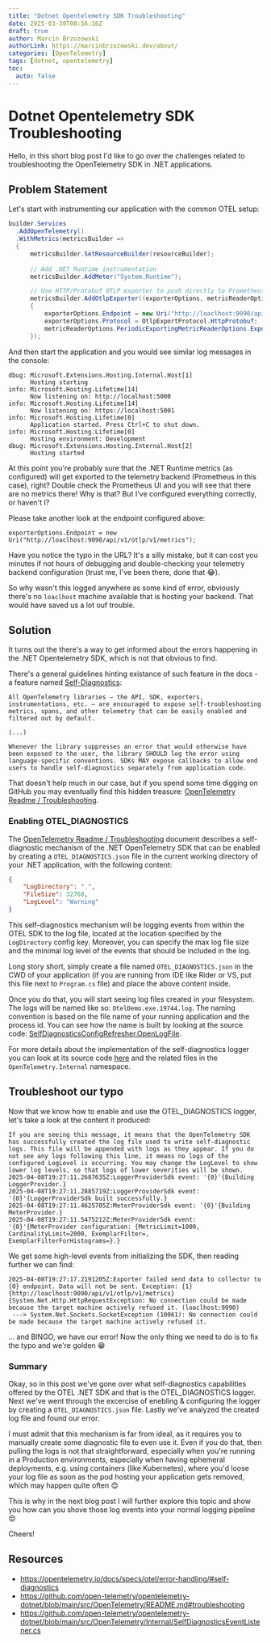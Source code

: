 ```yaml
---
title: "Dotnet Opentelemetry SDK Troubleshooting"
date: 2025-03-30T08:56:16Z
draft: true
author: Marcin Brzozowski
authorLink: https://marcinbrzozowski.dev/about/
categories: [OpenTelemetry]
tags: [dotnet, opentelemetry]
toc:
  auto: false
---
```


# Dotnet Opentelemetry SDK Troubleshooting

Hello, in this short blog post I'd like to go over the challenges related to troubleshooting the OpenTelemetry SDK in .NET applications.

## Problem Statement

Let's start with instrumenting our application with the common OTEL setup:

```csharp
builder.Services
  .AddOpenTelemetry()
  .WithMetrics(metricsBuilder =>
  {
      metricsBuilder.SetResourceBuilder(resourceBuilder);
      
      // Add .NET Runtime instrumentation
      metricsBuilder.AddMeter("System.Runtime");

      // Use HTTP/Protobuf OTLP exporter to push directly to Prometheus 
      metricsBuilder.AddOtlpExporter((exporterOptions, metricReaderOptions) =>
      {
          exporterOptions.Endpoint = new Uri("http://loaclhost:9090/api/v1/otlp/v1/metrics");
          exporterOptions.Protocol = OtlpExportProtocol.HttpProtobuf;
          metricReaderOptions.PeriodicExportingMetricReaderOptions.ExportIntervalMilliseconds = 1000;
      });
```

And then start the application and you would see similar log messages in the console:

```text
dbug: Microsoft.Extensions.Hosting.Internal.Host[1]
      Hosting starting
info: Microsoft.Hosting.Lifetime[14]
      Now listening on: http://localhost:5000
info: Microsoft.Hosting.Lifetime[14]
      Now listening on: https://localhost:5001
info: Microsoft.Hosting.Lifetime[0]
      Application started. Press Ctrl+C to shut down.
info: Microsoft.Hosting.Lifetime[0]
      Hosting environment: Development
dbug: Microsoft.Extensions.Hosting.Internal.Host[2]
      Hosting started
```

At this point you're probably sure that the .NET Runtime metrics (as configured) will get exported to the telemetry backend (Prometheus in this case), right?
Double check the Prometheus UI and you will see that there are no metrics there! Why is that? But I've configured everything correctly, or haven't I?

Please take another look at the endpoint configured above:

`exporterOptions.Endpoint = new Uri("http://loaclhost:9090/api/v1/otlp/v1/metrics");` 

Have you notice the typo in the URL? It's a silly mistake, but it can cost you minutes if not hours of debugging and double-checking your telemetry backend configuration (trust me, I've been there, done that 😂).

So why wasn't this logged anywhere as some kind of error, obviously there's no `loaclhost` machine available that is hosting your backend. That would have saved us a lot ouf trouble.

## Solution

It turns out the there's a way to get informed about the errors happening in the .NET Opentelemetry SDK, which is not that obvious to find.

There's a general guidelines hinting existance of such feature in the docs - a feature named [Self-Diagnostics](https://opentelemetry.io/docs/specs/otel/error-handling/#self-diagnostics):

```quote
All OpenTelemetry libraries – the API, SDK, exporters, instrumentations, etc. – are encouraged to expose self-troubleshooting metrics, spans, and other telemetry that can be easily enabled and filtered out by default.

(...)

Whenever the library suppresses an error that would otherwise have been exposed to the user, the library SHOULD log the error using language-specific conventions. SDKs MAY expose callbacks to allow end users to handle self-diagnostics separately from application code.
```

That doesn't help much in our case, but if you spend some time digging on GitHub you may eventually find this hidden treasure: [OpenTelemetry Readme / Troubleshooting](https://github.com/open-telemetry/opentelemetry-dotnet/blob/main/src/OpenTelemetry/README.md#troubleshooting).

### Enabling OTEL_DIAGNOSTICS

The [OpenTelemetry Readme / Troubleshooting](https://github.com/open-telemetry/opentelemetry-dotnet/blob/main/src/OpenTelemetry/README.md#troubleshooting) document describes a self-diagnostic mechanism of the .NET OpenTelemetry SDK that can be enabled by creating a `OTEL_DIAGNOSTICS.json` file in the current working directory of your .NET application, with the following content:

```json
{
    "LogDirectory": ".",
    "FileSize": 32768,
    "LogLevel": "Warning"
}
```

This self-diagnostics mechanism will be logging events from within the OTEL SDK to the log file, located at the location specified by the  `LogDirectory` config key. Moreover, you can specify the max log file size and the minimal log level of the events that should be included in the log.

Long story short, simply create a file named `OTEL_DIAGNOSTICS.json` in the CWD of your application (if you are running from IDE like Rider or VS, put this file next to `Program.cs` file) and place the above content inside.

Once you do that, you will start seeing log files created in your filesystem. The logs will be named like so: `OtelDemo.exe.19744.log`. The naming convention is based on the file name of your running application and the process id. You can see how the name is built by looking at the source code: [SelfDiagnosticsConfigRefresher.OpenLogFile](https://github.com/open-telemetry/opentelemetry-dotnet/blob/main/src/OpenTelemetry/Internal/SelfDiagnosticsConfigRefresher.cs#L196).

For more details about the implementation of the self-diagnostics logger you can look at its source code [here](https://github.com/open-telemetry/opentelemetry-dotnet/blob/main/src/OpenTelemetry/Internal/SelfDiagnosticsEventListener.cs) and the related files in the `OpenTelemetry.Internal` namespace.

## Troubleshoot our typo

Now that we know how to enable and use the OTEL_DIAGNOSTICS logger, let's take a look at the content it produced:

```log
If you are seeing this message, it means that the OpenTelemetry SDK has successfully created the log file used to write self-diagnostic logs. This file will be appended with logs as they appear. If you do not see any logs following this line, it means no logs of the configured LogLevel is occurring. You may change the LogLevel to show lower log levels, so that logs of lower severities will be shown.
2025-04-08T19:27:11.2687635Z:LoggerProviderSdk event: '{0}'{Building LoggerProvider.}
2025-04-08T19:27:11.2885719Z:LoggerProviderSdk event: '{0}'{LoggerProviderSdk built successfully.}
2025-04-08T19:27:11.4625705Z:MeterProviderSdk event: '{0}'{Building MeterProvider.}
2025-04-08T19:27:11.5475212Z:MeterProviderSdk event: '{0}'{MeterProvider configuration: {MetricLimit=1000, CardinalityLimit=2000, ExemplarFilter=, ExemplarFilterForHistograms=}.}
```

We get some high-level events from initializing the SDK, then reading further we can find:

```log
2025-04-08T19:27:17.2191205Z:Exporter failed send data to collector to {0} endpoint. Data will not be sent. Exception: {1}{http://loaclhost:9090/api/v1/otlp/v1/metrics}{System.Net.Http.HttpRequestException: No connection could be made because the target machine actively refused it. (loaclhost:9090)
 ---> System.Net.Sockets.SocketException (10061): No connection could be made because the target machine actively refused it.
```

... and BINGO, we have our error! Now the only thing we need to do is to fix the typo and we're golden 😁

### Summary 

Okay, so in this post we've gone over what self-diagnostics capabilities offered by the OTEL .NET SDK and that is the  OTEL_DIAGNOSTICS logger. Next we've went through the excercise of enebling & configuring the logger by creating a `OTEL_DIAGNOSTICS.json` file. Lastly we've analyzed the created log file and found our error.

I must admit that this mechanism is far from ideal, as it requires you to manually create some diagnostic file to even use it. Even if you do that, then pulling the logs is not that straightforward, especially when you're running in a Production environments, especially when having ephemeral deployments, e.g. using containers (like Kubernetes), where you'd loose your log file as soon as the pod hosting your application gets removed, which may happen quite often 😊

This is why in the next blog post I will further explore this topic and show you how can you shove those log events into your normal logging pipeline 😍

Cheers!

## Resources

- https://opentelemetry.io/docs/specs/otel/error-handling/#self-diagnostics
- https://github.com/open-telemetry/opentelemetry-dotnet/blob/main/src/OpenTelemetry/README.md#troubleshooting
- https://github.com/open-telemetry/opentelemetry-dotnet/blob/main/src/OpenTelemetry/Internal/SelfDiagnosticsEventListener.cs